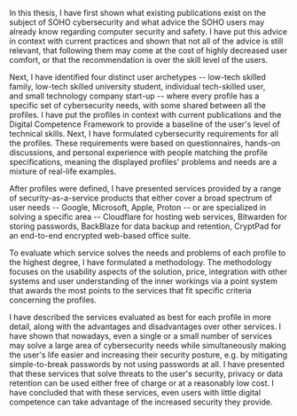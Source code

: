 In this thesis, I have first shown what existing publications exist on the subject of SOHO cybersecurity and what advice the SOHO users may already know regarding computer security and safety. I have put this advice in context with current practices and shown that not all of the advice is still relevant, that following them may come at the cost of highly decreased user comfort, or that the recommendation is over the skill level of the users.

Next, I have identified four distinct user archetypes -- low-tech skilled family, low-tech skilled university student, individual tech-skilled user, and small technology company start-up -- where every profile has a specific set of cybersecurity needs, with some shared between all the profiles. I have put the profiles in context with current publications and the Digital Competence Framework to provide a baseline of the user's level of technical skills. Next, I have formulated cybersecurity requirements for all the profiles. These requirements were based on questionnaires, hands-on discussions, and personal experience with people matching the profile specifications, meaning the displayed profiles' problems and needs are a mixture of real-life examples.

After profiles were defined, I have presented services provided by a range of security-as-a-service products that either cover a broad spectrum of user needs -- Google, Microsoft, Apple, Proton -- or are specialized in solving a specific area -- Cloudflare for hosting web services, Bitwarden for storing passwords, BackBlaze for data backup and retention, CryptPad for an end-to-end encrypted web-based office suite. 

To evaluate which service solves the needs and problems of each profile to the highest degree, I have formulated a methodology. The methodology focuses on the usability aspects of the solution, price, integration with other systems and user understanding of the inner workings via a point system that awards the most points to the services that fit specific criteria concerning the profiles.

I have described the services evaluated as best for each profile in more detail, along with the advantages and disadvantages over other services. I have shown that nowadays, even a single or a small number of services may solve a large area of cybersecurity needs while simultaneously making the user's life easier and increasing their security posture, e.g. by mitigating simple-to-break passwords by not using passwords at all. I have presented that these services that solve threats to the user's security, privacy or data retention can be used either free of charge or at a reasonably low cost. I have concluded that with these services, even users with little digital competence can take advantage of the increased security they provide.